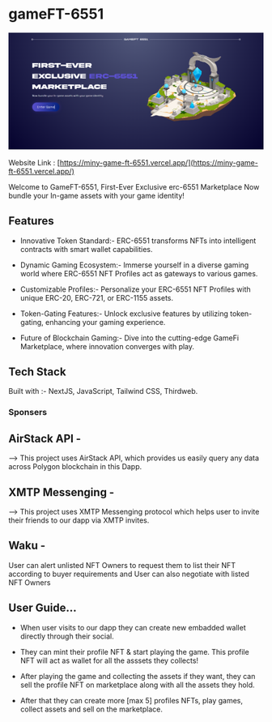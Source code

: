 # gameFT-6551

![Alt text](image.png)

Website Link : [https://miny-game-ft-6551.vercel.app/](https://miny-game-ft-6551.vercel.app/)

Welcome to GameFT-6551, First-Ever
Exclusive erc-6551
Marketplace
Now bundle your In-game assets with your game identity!

## Features

- Innovative Token Standard:- ERC-6551 transforms NFTs into intelligent contracts with smart wallet capabilities.

- Dynamic Gaming Ecosystem:- Immerse yourself in a diverse gaming world where ERC-6551 NFT Profiles act as gateways to various games.

- Customizable Profiles:- Personalize your ERC-6551 NFT Profiles with unique ERC-20, ERC-721, or ERC-1155 assets.

- Token-Gating Features:- Unlock exclusive features by utilizing token-gating, enhancing your gaming experience.

- Future of Blockchain Gaming:- Dive into the cutting-edge GameFi Marketplace, where innovation converges with play.

## Tech Stack

Built with :- NextJS, JavaScript, Tailwind CSS, Thirdweb.

### Sponsers

## AirStack API -

--> This project uses AirStack API, which provides us easily query any data across Polygon blockchain in this Dapp.

## XMTP Messenging -

--> This project uses XMTP Messenging protocol which helps user to invite their friends to our dapp via XMTP invites.

## Waku -

User can alert unlisted NFT Owners to request them to list their NFT according to buyer requirements and User can also negotiate with listed NFT Owners

## User Guide...

- When user visits to our dapp they can create new embadded wallet directly through their social.

- They can mint their profile NFT & start playing the game. This profile NFT will act as wallet for all the asssets they collects!

- After playing the game and collecting the assets if they want, they can sell the profile NFT on marketplace along with all the assets they hold.

- After that they can create more [max 5] profiles NFTs, play games, collect assets and sell on the marketplace.
